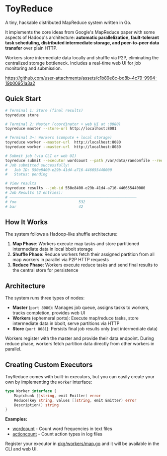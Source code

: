 # ToyReduce

A tiny, hackable distributed MapReduce system written in Go.

It implements the core ideas from Google's MapReduce paper with some aspects of Hadoop's architecture: **automatic parallelization, fault-tolerant task scheduling, distributed intermediate storage, and peer-to-peer data transfer** over plain HTTP.

Workers store intermediate data locally and shuffle via P2P, eliminating the centralized storage bottleneck. Includes a real-time web UI for job monitoring and submission.



https://github.com/user-attachments/assets/c1b89e8c-bd8b-4c79-9994-19b00951a3a2



## Quick Start

```bash
# Terminal 1: Store (final results)
toyreduce store

# Terminal 2: Master (coordinator + web UI at :8080)
toyreduce master --store-url http://localhost:8081

# Terminal 3+: Workers (compute + local storage)
toyreduce worker --master-url  http://localhost:8080
toyreduce worker --master-url  http://localhost:8080

# Submit job (via CLI or web UI)
toyreduce submit --executor wordcount --path /var/data/randomfile --reduce-tasks 4
# Job submitted successfully!
#   Job ID: 550e8400-e29b-41d4-a716-446655440000
#   Status: pending

# View results
toyreduce results --job-id 550e8400-e29b-41d4-a716-446655440000
# Job Results (2 entries):
# ─────────────────────────────────────────────────────────
# foo                            532
# bar                            42
```

## How It Works

The system follows a Hadoop-like shuffle architecture:

1. **Map Phase**: Workers execute map tasks and store partitioned intermediate data in local bbolt storage
2. **Shuffle Phase**: Reduce workers fetch their assigned partition from all map workers in parallel via P2P HTTP requests
3. **Reduce Phase**: Workers execute reduce tasks and send final results to the central store for persistence

## Architecture

The system runs three types of nodes:

- **Master** (`port 8080`): Manages job queue, assigns tasks to workers, tracks completion, provides web UI
- **Workers** (ephemeral ports): Execute map/reduce tasks, store intermediate data in bbolt, serve partitions via HTTP
- **Store** (`port 8081`): Persists final job results only (not intermediate data)

Workers register with the master and provide their data endpoint. During reduce phase, workers fetch partition data directly from other workers in parallel.

## Creating Custom Executors

ToyReduce comes with built-in executors, but you can easily create your own by implementing the `Worker` interface:

```go
type Worker interface {
    Map(chunk []string, emit Emitter) error
    Reduce(key string, values []string, emit Emitter) error
    Description() string
}
```

**Examples:**
- [wordcount](pkg/jobs/wordcount/impl.go) - Count word frequencies in text files
- [actioncount](pkg/workers/actioncount/impl.go) - Count action types in log files

Register your executor in [pkg/workers/map.go](pkg/workers/map.go) and it will be available in the CLI and web UI.
